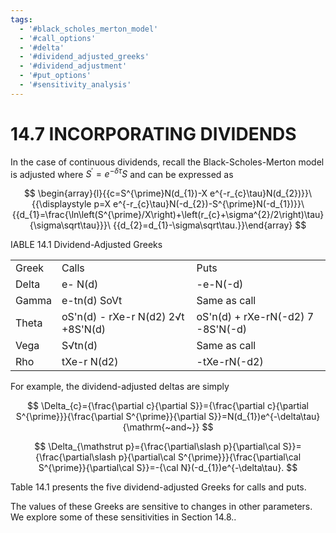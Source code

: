 ```yaml
---
tags:
  - '#black_scholes_merton_model'
  - '#call_options'
  - '#delta'
  - '#dividend_adjusted_greeks'
  - '#dividend_adjustment'
  - '#put_options'
  - '#sensitivity_analysis'
---
```

# 14.7 INCORPORATING DIVIDENDS

In the case of continuous dividends, recall the Black-Scholes-Merton model is adjusted where $S^{\prime}=e^{-\delta\tau}S$ and can be expressed as

$$
\begin{array}{l}{{c=S^{\prime}N(d_{1})-X e^{-r_{c}\tau}N(d_{2})}}\ {{\displaystyle p=X e^{-r_{c}\tau}N(-d_{2})-S^{\prime}N(-d_{1})}}\ {{d_{1}=\frac{\ln\left(S^{\prime}/X\right)+\left(r_{c}+\sigma^{2}/2\right)\tau}{\sigma\sqrt\tau}}}\ {{d_{2}=d_{1}-\sigma\sqrt\tau.}}\end{array}
$$

IABLE 14.1 Dividend-Adjusted Greeks


<html><body><table><tr><td>Greek</td><td>Calls</td><td>Puts</td></tr><tr><td>Delta</td><td>e- N(d)</td><td>-e-N(-d)</td></tr><tr><td>Gamma</td><td>e-tn(d) SoVt</td><td>Same as call</td></tr><tr><td>Theta</td><td>oS'n(d) - rXe-r N(d2) 2√t +8S'N(d)</td><td>oS'n(d) + rXe-rN(-d2) 7 -8S'N(-d)</td></tr><tr><td>Vega</td><td>S√tn(d)</td><td>Same as call</td></tr><tr><td>Rho</td><td>tXe-r N(d2)</td><td>-tXe-rN(-d2)</td></tr></table></body></html>

For example, the dividend-adjusted deltas are simply

$$
\Delta_{c}={\frac{\partial c}{\partial S}}={\frac{\partial c}{\partial S^{\prime}}}{\frac{\partial S^{\prime}}{\partial S}}=N(d_{1})e^{-\delta\tau}{\mathrm{~and~}}
$$

$$
\Delta_{\mathstrut p}={\frac{\partial\slash p}{\partial\cal S}}={\frac{\partial\slash p}{\partial\cal S^{\prime}}}{\frac{\partial\cal S^{\prime}}{\partial\cal S}}=-{\cal N}(-d_{1})e^{-\delta\tau}.
$$

Table 14.1 presents the five dividend-adjusted Greeks for calls and puts.

The values of these Greeks are sensitive to changes in other parameters. We explore some of these sensitivities in Section 14.8..
